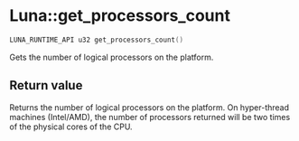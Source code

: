 # Luna::get_processors_count

```c++
LUNA_RUNTIME_API u32 get_processors_count()
```

Gets the number of logical processors on the platform. 



## Return value
Returns the number of logical processors on the platform. On hyper-thread machines (Intel/AMD), the number of processors returned will be two times of the physical cores of the CPU. 

